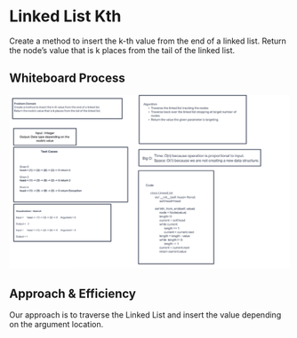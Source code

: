 # Linked List Kth

Create a method to insert the k-th value from the end of a linked list.
Return the node’s value that is k places from the tail of the linked list.

## Whiteboard Process

![alt text](https://github.com/PGPere/data-structures-and-algorithms/blob/e378c005779f2dc91dee3ef9746c08fac28e958b/linked-list-kth/Screen%20Shot%202022-06-09%20at%207.36.42%20PM.png)

## Approach & Efficiency

Our approach is to traverse the Linked List and insert the value depending on the argument location.
